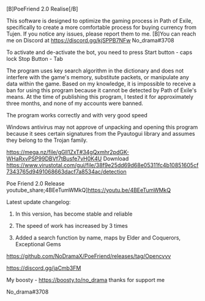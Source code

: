 [B]PoeFriend 2.0 Realise[/B]

This software is designed to optimize the gaming process in Path of Exile, specifically to create a more comfortable process for buying currency from Tujen. If you notice any issues, please report them to me. [B]You can reach me on Discord at https://discord.gg/kjSPPB7NFw No_drama#3708

To activate and de-activate the bot, you need to press Start button - caps lock Stop Button - Tab

The program uses key search algorithm in the dictionary  and does not interfere with the game's memory, substitute packets, or manipulate any data within the game. Based on my knowledge, it is impossible to receive a ban for using this program because it cannot be detected by Path of Exile's means. At the time of publishing this program, I tested it for approximately three months, and none of my accounts were banned.


The program works correctly and with very good speed

Windows antivirus may not approve of unpacking and opening this program because it sees certain signatures from the Pyautogui library and assumes they belong to the Trojan family.


https://mega.nz/file/gGll1ZxT#34gQxmhr2pdGK-WHaRxvPSP99DBVf7tBusfe7vH0K4U Download
https://www.virustotal.com/gui/file/38f9e25dd69d68e05311fc4b10851605cf7343765d9491068663dacf7a8534ac/detection

Poe Friend 2.0 Release
youtube_share;4BEeTumWMkQ]https://youtu.be/4BEeTumWMkQ



Latest update changelog:

 1. In this version, has become stable and reliable

 2. The speed of work has increased by 3 times

 3. Added a search function by name, maps by Elder and Coquerors, Exceptional Gems

https://github.com/NoDramaX/PoeFriend/releases/tag/Opencvvv

https://discord.gg/jaCmb3FM

My boosty - https://boosty.to/no_drama thanks for support me

No_drama#3708

